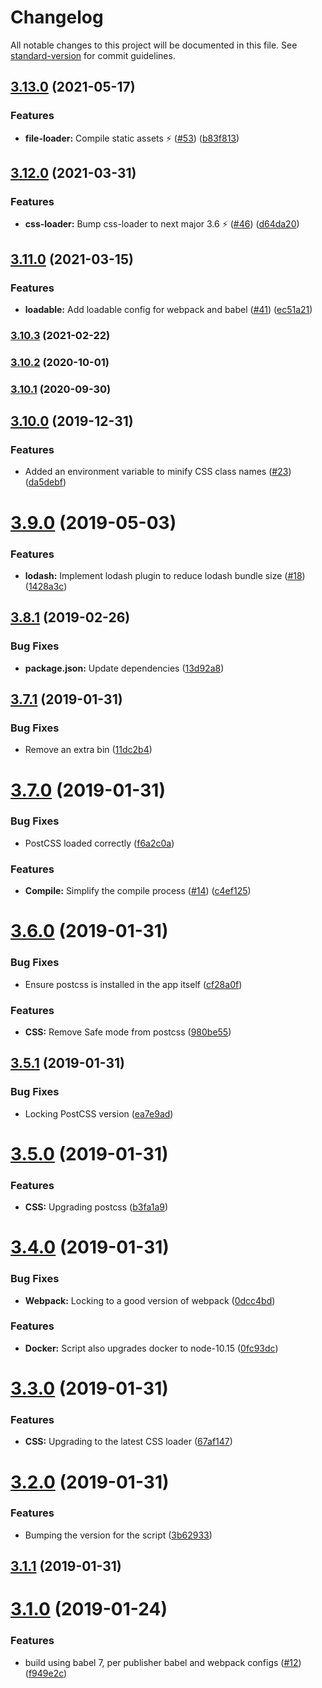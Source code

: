 # Changelog

All notable changes to this project will be documented in this file. See [standard-version](https://github.com/conventional-changelog/standard-version) for commit guidelines.

## [3.13.0](https://github.com/quintype/quintype-node-build/compare/v3.12.0...v3.13.0) (2021-05-17)


### Features

* **file-loader:** Compile static assets :zap:  ([#53](https://github.com/quintype/quintype-node-build/issues/53)) ([b83f813](https://github.com/quintype/quintype-node-build/commit/b83f81339f641fcca3114b563ea85438e31d9079))

## [3.12.0](https://github.com/quintype/quintype-node-build/compare/v3.11.0...v3.12.0) (2021-03-31)


### Features

* **css-loader:** Bump css-loader to next major 3.6 :zap: ([#46](https://github.com/quintype/quintype-node-build/issues/46)) ([d64da20](https://github.com/quintype/quintype-node-build/commit/d64da20864304215c872ab4c42d5aff3ecf955c6))

## [3.11.0](https://github.com/quintype/quintype-node-build/compare/v3.10.3...v3.11.0) (2021-03-15)


### Features

* **loadable:** Add loadable config for webpack and babel ([#41](https://github.com/quintype/quintype-node-build/issues/41)) ([ec51a21](https://github.com/quintype/quintype-node-build/commit/ec51a21d7289ecc16c89cccb5efa3a8342ec0a79))

### [3.10.3](https://github.com/quintype/quintype-node-build/compare/v3.10.2...v3.10.3) (2021-02-22)

### [3.10.2](https://github.com/quintype/quintype-node-build/compare/v3.10.1...v3.10.2) (2020-10-01)

### [3.10.1](https://github.com/quintype/quintype-node-build/compare/v3.10.0...v3.10.1) (2020-09-30)

## [3.10.0](https://github.com/quintype/quintype-node-build/compare/v3.9.0...v3.10.0) (2019-12-31)


### Features

* Added an environment variable to minify CSS class names ([#23](https://github.com/quintype/quintype-node-build/issues/23)) ([da5debf](https://github.com/quintype/quintype-node-build/commit/da5debf15473949976175bd303bb2c315d90b93d))

# [3.9.0](https://github.com/quintype/quintype-node-build/compare/v3.8.1...v3.9.0) (2019-05-03)


### Features

* **lodash:** Implement lodash plugin to reduce lodash bundle size ([#18](https://github.com/quintype/quintype-node-build/issues/18)) ([1428a3c](https://github.com/quintype/quintype-node-build/commit/1428a3c))



## [3.8.1](https://github.com/quintype/quintype-node-build/compare/v3.8.0...v3.8.1) (2019-02-26)


### Bug Fixes

* **package.json:** Update dependencies ([13d92a8](https://github.com/quintype/quintype-node-build/commit/13d92a8))



<a name="3.7.1"></a>
## [3.7.1](https://github.com/quintype/quintype-node-build/compare/v3.7.0...v3.7.1) (2019-01-31)


### Bug Fixes

* Remove an extra bin ([11dc2b4](https://github.com/quintype/quintype-node-build/commit/11dc2b4))



<a name="3.7.0"></a>
# [3.7.0](https://github.com/quintype/quintype-node-build/compare/v3.6.0...v3.7.0) (2019-01-31)


### Bug Fixes

* PostCSS loaded correctly ([f6a2c0a](https://github.com/quintype/quintype-node-build/commit/f6a2c0a))


### Features

* **Compile:** Simplify the compile process ([#14](https://github.com/quintype/quintype-node-build/issues/14)) ([c4ef125](https://github.com/quintype/quintype-node-build/commit/c4ef125))



<a name="3.6.0"></a>
# [3.6.0](https://github.com/quintype/quintype-node-build/compare/v3.5.1...v3.6.0) (2019-01-31)


### Bug Fixes

* Ensure postcss is installed in the app itself ([cf28a0f](https://github.com/quintype/quintype-node-build/commit/cf28a0f))


### Features

* **CSS:** Remove Safe mode from postcss ([980be55](https://github.com/quintype/quintype-node-build/commit/980be55))



<a name="3.5.1"></a>
## [3.5.1](https://github.com/quintype/quintype-node-build/compare/v3.5.0...v3.5.1) (2019-01-31)


### Bug Fixes

* Locking PostCSS version ([ea7e9ad](https://github.com/quintype/quintype-node-build/commit/ea7e9ad))



<a name="3.5.0"></a>
# [3.5.0](https://github.com/quintype/quintype-node-build/compare/v3.4.0...v3.5.0) (2019-01-31)


### Features

* **CSS:** Upgrading postcss ([b3fa1a9](https://github.com/quintype/quintype-node-build/commit/b3fa1a9))



<a name="3.4.0"></a>
# [3.4.0](https://github.com/quintype/quintype-node-build/compare/v3.3.0...v3.4.0) (2019-01-31)


### Bug Fixes

* **Webpack:** Locking to a good version of webpack ([0dcc4bd](https://github.com/quintype/quintype-node-build/commit/0dcc4bd))


### Features

* **Docker:** Script also upgrades docker to node-10.15 ([0fc93dc](https://github.com/quintype/quintype-node-build/commit/0fc93dc))



<a name="3.3.0"></a>
# [3.3.0](https://github.com/quintype/quintype-node-build/compare/v3.2.0...v3.3.0) (2019-01-31)


### Features

* **CSS:** Upgrading to the latest CSS loader ([67af147](https://github.com/quintype/quintype-node-build/commit/67af147))



<a name="3.2.0"></a>
# [3.2.0](https://github.com/quintype/quintype-node-build/compare/v3.1.1...v3.2.0) (2019-01-31)


### Features

* Bumping the version for the script ([3b62933](https://github.com/quintype/quintype-node-build/commit/3b62933))



<a name="3.1.1"></a>
## [3.1.1](https://github.com/quintype/quintype-node-build/compare/v3.1.0...v3.1.1) (2019-01-31)



<a name="3.1.0"></a>
# [3.1.0](https://github.com/quintype/quintype-node-build/compare/v2.9.0...v3.1.0) (2019-01-24)


### Features

* build using babel 7, per publisher babel and webpack configs ([#12](https://github.com/quintype/quintype-node-build/issues/12)) ([f949e2c](https://github.com/quintype/quintype-node-build/commit/f949e2c))
